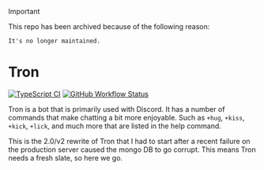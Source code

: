 > [!IMPORTANT]
> This repo has been archived because of the following reason:
>
> `It's no longer maintained.`

# Tron

[![TypeScript CI](https://github.com/4lch4/Tron/actions/workflows/typescript.yml/badge.svg)](https://github.com/4lch4/Tron/actions/workflows/typescript.yml)
[![GitHub Workflow Status](https://img.shields.io/github/workflow/status/4lch4/Tron/CodeQL?label=CodeQL)](https://github.com/4lch4/Tron/security/code-scanning)

Tron is a bot that is primarily used with Discord. It has a number of commands that make chatting a
bit more enjoyable. Such as `+hug`, `+kiss`, `+kick`, `+lick`, and much more that are listed in
the help command.

This is the 2.0/v2 rewrite of Tron that I had to start after a recent failure on the production server caused the mongo DB to go corrupt. This means Tron needs a fresh slate, so here we go.
